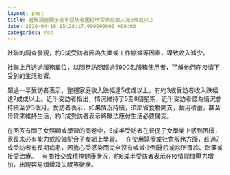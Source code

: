```yaml
---
layout: post
title: 社聯調查顯示逾半受訪者因疫情令家庭收入減5成或以上
date: 2020-04-16 15:28:17.000000000 +08:00
categories: rss
---
```


社聯的調查發現，約9成受訪者因為失業或工作縮減等因素，導致收入減少。

社聯上月透過服務單位，以問卷訪問超過5900名服務使用者，了解他們在疫情下受到的生活影響。

超過一半受訪者表示，整體家庭收入跌幅達5成或以上，有約3成受訪者收入跌幅達7成或以上。近半受訪者指出，情況維持了5至8個星期，近半受訪者認為情況會持續至少3個月。受訪者表示，如果情況持續，須節省食物開支，動用積蓄，甚至借貸來維持生活，約3成受訪者表示將無法應付生活必要開支。

在回答有關子女照顧或學習的問卷中，6成半受訪者在督促子女學業上感到困擾，家長未必有能力或設備配合子女網上學習。
 
在使用醫療或社會服務方面，超過7成受訪者有長期病患，因擔心受感染而完全沒有或減少到醫院或診所覆診、取藥或接受治療。
 
有關社交或精神健康狀況，約6成半受訪者表示在疫情期間壓力增加，出現容易煩燥及失眠等徵狀。

